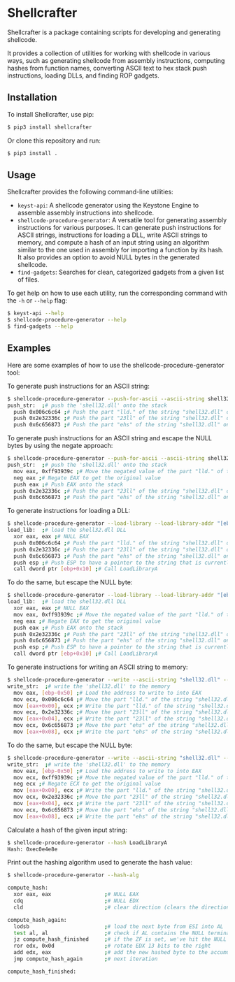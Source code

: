 # Shellcrafter

Shellcrafter is a package containing scripts for developing and generating shellcode.

It provides a collection of utilities for working with shellcode in various ways, such as generating shellcode from assembly instructions, computing hashes from function names, converting ASCII text to hex stack push instructions, loading DLLs, and finding ROP gadgets.

## Installation

To install Shellcrafter, use pip:

```bash
$ pip3 install shellcrafter
```

Or clone this repository and run:

```bash
$ pip3 install .
```


## Usage

Shellcrafter provides the following command-line utilities:

- `keyst-api`: A shellcode generator using the Keystone Engine to assemble assembly instructions into shellcode.
- `shellcode-procedure-generator`: A versatile tool for generating assembly instructions for various purposes. It can generate push instructions for ASCII strings, instructions for loading a DLL, write ASCII strings to memory, and compute a hash of an input string using an algorithm similar to the one used in assembly for importing a function by its hash. It also provides an option to avoid NULL bytes in the generated shellcode.
- `find-gadgets`: Searches for clean, categorized gadgets from a given list of files.

To get help on how to use each utility, run the corresponding command with the `-h` or `--help` flag:

```bash
$ keyst-api --help
$ shellcode-procedure-generator --help
$ find-gadgets --help
```

## Examples

Here are some examples of how to use the shellcode-procedure-generator tool:

To generate push instructions for an ASCII string:

```bash
$ shellcode-procedure-generator --push-for-ascii --ascii-string shell32.dll
push_str:  ;# push the 'shell32.dll' onto the stack
  push 0x006c6c64 ;# Push the part "lld." of the string "shell32.dll" onto the stack
  push 0x2e32336c ;# Push the part "23ll" of the string "shell32.dll" onto the stack
  push 0x6c656873 ;# Push the part "ehs" of the string "shell32.dll" onto the stack

```

To generate push instructions for an ASCII string and escape the NULL bytes by using the negate approach:

```bash
$ shellcode-procedure-generator --push-for-ascii --ascii-string shell32.dll --null-free
push_str:  ;# push the 'shell32.dll' onto the stack
  mov eax, 0xff93939c ;# Move the negated value of the part "lld." of the string "shell32.dll" to EAX to avoid NULL bytes
  neg eax ;# Negate EAX to get the original value
  push eax ;# Push EAX onto the stack
  push 0x2e32336c ;# Push the part "23ll" of the string "shell32.dll" onto the stack
  push 0x6c656873 ;# Push the part "ehs" of the string "shell32.dll" onto the stack

```

To generate instructions for loading a DLL:

```bash
$ shellcode-procedure-generator --load-library --load-library-addr "[ebp+0x10]" --load-library-dll-name shell32.dll
load_lib:  ;# load the shell32.dll DLL
  xor eax, eax ;# NULL EAX
  push 0x006c6c64 ;# Push the part "lld." of the string "shell32.dll" onto the stack
  push 0x2e32336c ;# Push the part "23ll" of the string "shell32.dll" onto the stack
  push 0x6c656873 ;# Push the part "ehs" of the string "shell32.dll" onto the stack
  push esp ;# Push ESP to have a pointer to the string that is currently located on the stack
  call dword ptr [ebp+0x10] ;# Call LoadLibraryA

```

To do the same, but escape the NULL byte:

```bash
$ shellcode-procedure-generator --load-library --load-library-addr "[ebp+0x10]" --load-library-dll-name shell32.dll --null-free
load_lib:  ;# load the shell32.dll DLL
  xor eax, eax ;# NULL EAX
  mov eax, 0xff93939c ;# Move the negated value of the part "lld." of the string "shell32.dll" to EAX to avoid NULL bytes
  neg eax ;# Negate EAX to get the original value
  push eax ;# Push EAX onto the stack
  push 0x2e32336c ;# Push the part "23ll" of the string "shell32.dll" onto the stack
  push 0x6c656873 ;# Push the part "ehs" of the string "shell32.dll" onto the stack
  push esp ;# Push ESP to have a pointer to the string that is currently located on the stack
  call dword ptr [ebp+0x10] ;# Call LoadLibraryA
```

To generate instructions for writing an ASCII string to memory:

```bash
$ shellcode-procedure-generator --write --ascii-string "shell32.dll" --write-addr "[ebp-0x50]"
write_str:  ;# write the 'shell32.dll' to the memory
  mov eax, [ebp-0x50] ;# Load the address to write to into EAX
  mov ecx, 0x006c6c64 ;# Move the part "lld." of the string "shell32.dll" to ECX
  mov [eax+0x00], ecx ;# Write the part "lld." of the string "shell32.dll" to memory
  mov ecx, 0x2e32336c ;# Move the part "23ll" of the string "shell32.dll" to ECX
  mov [eax+0x04], ecx ;# Write the part "23ll" of the string "shell32.dll" to memory
  mov ecx, 0x6c656873 ;# Move the part "ehs" of the string "shell32.dll" to ECX
  mov [eax+0x08], ecx ;# Write the part "ehs" of the string "shell32.dll" to memory
```

To do the same, but escape the NULL byte:

```bash
$ shellcode-procedure-generator --write --ascii-string "shell32.dll" --write-addr "[ebp-0x50]" --null-free
write_str:  ;# write the 'shell32.dll' to the memory
  mov eax, [ebp-0x50] ;# Load the address to write to into EAX
  mov ecx, 0xff93939c ;# Move the negated value of the part "lld." of the string "shell32.dll" to ECX to avoid NULL bytes
  neg ecx ;# Negate ECX to get the original value
  mov [eax+0x00], ecx ;# Write the part "lld." of the string "shell32.dll" to memory
  mov ecx, 0x2e32336c ;# Move the part "23ll" of the string "shell32.dll" to ECX
  mov [eax+0x04], ecx ;# Write the part "23ll" of the string "shell32.dll" to memory
  mov ecx, 0x6c656873 ;# Move the part "ehs" of the string "shell32.dll" to ECX
  mov [eax+0x08], ecx ;# Write the part "ehs" of the string "shell32.dll" to memory

```

Calculate a hash of the given input string:

```bash
$ shellcode-procedure-generator --hash LoadLibraryA
Hash: 0xec0e4e8e
```

Print out the hashing algorithm used to generate the hash value:

```bash
$ shellcode-procedure-generator --hash-alg                                                                                     

compute_hash:
  xor eax, eax                 ;# NULL EAX
  cdq                          ;# NULL EDX
  cld                          ;# clear direction (clears the direction flag DF in the EFLAGS register)

compute_hash_again:
  lodsb                        ;# load the next byte from ESI into AL
  test al, al                  ;# check if AL contains the NULL terminator
  jz compute_hash_finished     ;# if the ZF is set, we've hit the NULL terminator
  ror edx, 0x0d                ;# rotate EDX 13 bits to the right
  add edx, eax                 ;# add the new hashed byte to the accumulator
  jmp compute_hash_again       ;# next iteration

compute_hash_finished:
```